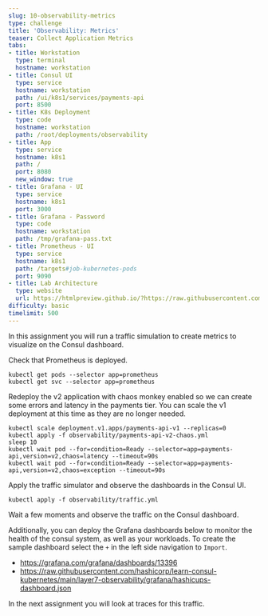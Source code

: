 ```yaml
---
slug: 10-observability-metrics
type: challenge
title: 'Observability: Metrics'
teaser: Collect Application Metrics
tabs:
- title: Workstation
  type: terminal
  hostname: workstation
- title: Consul UI
  type: service
  hostname: workstation
  path: /ui/k8s1/services/payments-api
  port: 8500
- title: K8s Deployment
  type: code
  hostname: workstation
  path: /root/deployments/observability
- title: App
  type: service
  hostname: k8s1
  path: /
  port: 8080
  new_window: true
- title: Grafana - UI
  type: service
  hostname: k8s1
  port: 3000
- title: Grafana - Password
  type: code
  hostname: workstation
  path: /tmp/grafana-pass.txt
- title: Prometheus - UI
  type: service
  hostname: k8s1
  path: /targets#job-kubernetes-pods
  port: 9090
- title: Lab Architecture
  type: website
  url: https://htmlpreview.github.io/?https://raw.githubusercontent.com/hashicorp/field-workshops-consul/master/instruqt-tracks/consul-life-of-a-developer/assets/diagrams/diagrams.html
difficulty: basic
timelimit: 500
---
```

In this assignment you will run a traffic simulation to create metrics to visualize on the Consul dashboard. <br>

Check that Prometheus is deployed.

```
kubectl get pods --selector app=prometheus
kubectl get svc --selector app=prometheus
```

Redeploy the v2 application with chaos monkey enabled so we can create some errors and latency in the payments tier.
You can scale the v1 deployment at this time as they are no longer needed. <br>

```
kubectl scale deployment.v1.apps/payments-api-v1 --replicas=0
kubectl apply -f observability/payments-api-v2-chaos.yml
sleep 10
kubectl wait pod --for=condition=Ready --selector=app=payments-api,version=v2,chaos=latency --timeout=90s
kubectl wait pod --for=condition=Ready --selector=app=payments-api,version=v2,chaos=exception --timeout=90s
```

Apply the traffic simulator and observe the dashboards in the Consul UI. <br>

```
kubectl apply -f observability/traffic.yml
```

Wait a few moments and observe the traffic on the Consul dashboard.

Additionally, you can deploy the Grafana dashboards below to monitor the health of the consul system, as well as your workloads.
To create the sample dashboard select the `+` in the left side navigation to `Import`. <br>

* https://grafana.com/grafana/dashboards/13396
* https://raw.githubusercontent.com/hashicorp/learn-consul-kubernetes/main/layer7-observability/grafana/hashicups-dashboard.json

In the next assignment you will look at traces for this traffic.